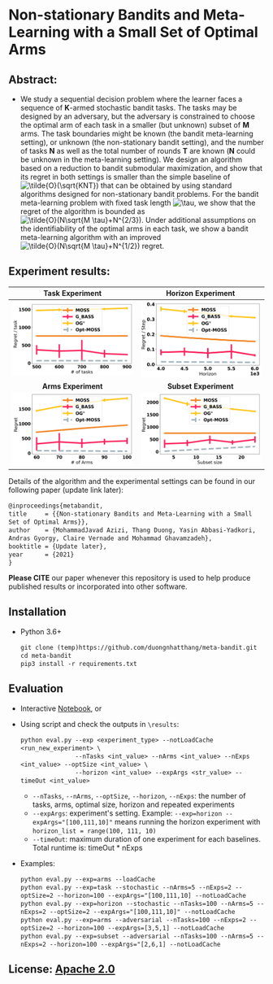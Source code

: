 # Non-stationary Bandits and Meta-Learning with a Small Set of Optimal Arms

## Abstract:
- We study a sequential decision problem where the learner faces a sequence of **K**-armed stochastic bandit tasks. The tasks may be designed by an adversary, but the adversary is constrained to choose the optimal arm of each task in a smaller (but unknown) subset of **M** arms. The task boundaries might be known (the bandit meta-learning setting), or unknown (the non-stationary bandit setting), and the number of tasks **N** as well as the total number of rounds **T** are known (**N** could be unknown in the meta-learning setting). We design an algorithm based on a reduction to bandit submodular maximization, and show that its regret in both settings is smaller than the simple baseline of <img src="https://latex.codecogs.com/svg.image?\tilde{O}(\sqrt{KNT})" title="\tilde{O}(\sqrt{KNT})" /> that can be obtained by using standard algorithms designed for non-stationary bandit problems. For the bandit meta-learning problem with fixed task length <img src="https://latex.codecogs.com/svg.image?\tau" title="\tau" />, we show that the regret of the algorithm is bounded as <img src="https://latex.codecogs.com/svg.image?\tilde{O}(N\sqrt{M&space;\tau}&plus;N^{2/3})" title="\tilde{O}(N\sqrt{M \tau}+N^{2/3})" />. Under additional assumptions on the identifiability of the optimal arms in each task, we show a bandit meta-learning algorithm with an improved <img src="https://latex.codecogs.com/svg.image?\tilde{O}(N\sqrt{M&space;\tau}&plus;N^{1/2})" title="\tilde{O}(N\sqrt{M \tau}+N^{1/2})" /> regret.

## Experiment results:

**Task Experiment**             |  **Horizon Experiment**
:-------------------------:|:-------------------------:
![](https://github.com/duongnhatthang/meta-bandit/blob/main/results/cache_tasks.png)  |  ![](https://github.com/duongnhatthang/meta-bandit/blob/main/results/cache_horizon.png)
**Arms Experiment**             |  **Subset Experiment**
![](https://github.com/duongnhatthang/meta-bandit/blob/main/results/cache_arms.png)  |  ![](https://github.com/duongnhatthang/meta-bandit/blob/main/results/cache_subset.png)

Details of the algorithm and the experimental settings can be found in our following paper (update link later):


    @inproceedings{metabandit,
    title     = {{Non-stationary Bandits and Meta-Learning with a Small Set of Optimal Arms}},
    author    = {MohammadJavad Azizi, Thang Duong, Yasin Abbasi-Yadkori, Andras Gyorgy, Claire Vernade and Mohammad Ghavamzadeh},
    booktitle = {Update later},
    year      = {2021}
    }

**Please CITE** our paper whenever this repository is used to help produce published results or incorporated into other software.

## Installation 
 -  Python 3.6+

    ```
    git clone (temp)https://github.com/duongnhatthang/meta-bandit.git
    cd meta-bandit
    pip3 install -r requirements.txt
    ```

## Evaluation 
 -  Interactive [Notebook](https://github.com/duongnhatthang/meta-bandit/blob/main/main.ipynb), or
 -  Using script and check the outputs in `\results`:

    ```
    python eval.py --exp <experiment_type> --notLoadCache <run_new_experiment> \
                   --nTasks <int_value> --nArms <int_value> --nExps <int_value> --optSize <int_value> \
                   --horizon <int_value> --expArgs <str_value> --timeOut <int_value>
    ```

    + `--nTasks`, `--nArms`, `--optSize`, `--horizon`, `--nExps`: the number of tasks, arms, optimal size, horizon and repeated experiments
    + `--expArgs`: experiment's setting. Example: `--exp=horizon --expArgs="[100,111,10]"` means running the horizon experiment with `horizon_list = range(100, 111, 10)`
    + `--timeOut`: maximum duration of one experiment for each baselines. Total runtime is: timeOut * nExps 
 
 -  Examples:

    ```
    python eval.py --exp=arms --loadCache
    python eval.py --exp=task --stochastic --nArms=5 --nExps=2 --optSize=2 --horizon=100 --expArgs="[100,111,10] --notLoadCache
    python eval.py --exp=horizon --stochastic --nTasks=100 --nArms=5 --nExps=2 --optSize=2 --expArgs="[100,111,10]" --notLoadCache
    python eval.py --exp=arms --adversarial --nTasks=100 --nExps=2 --optSize=2 --horizon=100 --expArgs=[3,5,1] --notLoadCache
    python eval.py --exp=subset --adversarial --nTasks=100 --nArms=5 --nExps=2 --horizon=100 --expArgs="[2,6,1] --notLoadCache
    ```

## License: [Apache 2.0](https://github.com/duongnhatthang/meta-bandit/blob/main/LICENSE)

